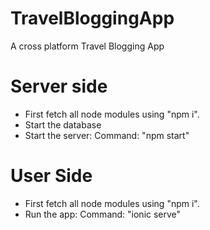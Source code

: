 # TravelBloggingApp
A cross platform Travel Blogging App
# Server side
  - First fetch all node modules using "npm i".
  - Start the database
  - Start the server: Command: "npm start"
# User Side
  - First fetch all node modules using "npm i".
  - Run the app: Command: "ionic serve"
